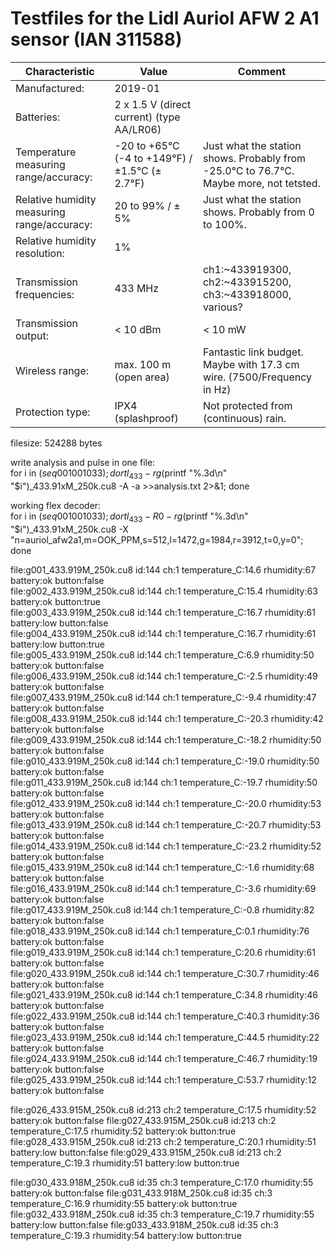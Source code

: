 
# Testfiles for the Lidl Auriol AFW 2 A1 sensor (IAN 311588)

| Characteristic | Value | Comment |
| --- | --- | --- |
| Manufactured: | 2019-01 | |
| Batteries: | 2 x 1.5 V (direct current) (type AA/LR06) | |
| Temperature measuring range/accuracy: | -20 to +65°C (-4 to +149°F) / ±1.5°C (± 2.7°F) | Just what the station shows. Probably from -25.0°C to 76.7°C. Maybe more, not tetsted. |
| Relative humidity measuring range/accuracy: | 20 to 99% / ± 5% | Just what the station shows. Probably from 0 to 100%. |
| Relative humidity resolution: | 1% | |
| Transmission frequencies: | 433 MHz | ch1:~433919300, ch2:~433915200, ch3:~433918000, various? |
| Transmission output: | < 10 dBm | < 10 mW |
| Wireless range: | max. 100 m (open area) | Fantastic link budget. Maybe with 17.3 cm wire. (7500/Frequency in Hz) |
| Protection type: | IPX4 (splashproof) | Not protected from (continuous) rain. |

filesize: 524288 bytes  
  
write analysis and pulse in one file:  
for i in $(seq 001 001 033); do rtl_433 -r g$(printf "%.3d\n" "$i")_433.91xM_250k.cu8 -A -a >>analysis.txt 2>&1; done  
  
working flex decoder:  
for i in $(seq 001 001 033); do rtl_433 -R 0 -r g$(printf "%.3d\n" "$i")_433.91xM_250k.cu8 -X "n=auriol_afw2a1,m=OOK_PPM,s=512,l=1472,g=1984,r=3912,t=0,y=0"; done  
  
  
file:g001_433.919M_250k.cu8  id:144 ch:1  temperature_C:14.6   rhumidity:67  battery:ok   button:false  
file:g002_433.919M_250k.cu8  id:144 ch:1  temperature_C:15.4   rhumidity:63  battery:ok   button:true  
file:g003_433.919M_250k.cu8  id:144 ch:1  temperature_C:16.7   rhumidity:61  battery:low  button:false  
file:g004_433.919M_250k.cu8  id:144 ch:1  temperature_C:16.7   rhumidity:61  battery:low  button:true  
file:g005_433.919M_250k.cu8  id:144 ch:1  temperature_C:6.9    rhumidity:50  battery:ok   button:false  
file:g006_433.919M_250k.cu8  id:144 ch:1  temperature_C:-2.5   rhumidity:49  battery:ok   button:false  
file:g007_433.919M_250k.cu8  id:144 ch:1  temperature_C:-9.4   rhumidity:47  battery:ok   button:false  
file:g008_433.919M_250k.cu8  id:144 ch:1  temperature_C:-20.3  rhumidity:42  battery:ok   button:false  
file:g009_433.919M_250k.cu8  id:144 ch:1  temperature_C:-18.2  rhumidity:50  battery:ok   button:false  
file:g010_433.919M_250k.cu8  id:144 ch:1  temperature_C:-19.0  rhumidity:50  battery:ok   button:false  
file:g011_433.919M_250k.cu8  id:144 ch:1  temperature_C:-19.7  rhumidity:50  battery:ok   button:false  
file:g012_433.919M_250k.cu8  id:144 ch:1  temperature_C:-20.0  rhumidity:53  battery:ok   button:false  
file:g013_433.919M_250k.cu8  id:144 ch:1  temperature_C:-20.7  rhumidity:53  battery:ok   button:false  
file:g014_433.919M_250k.cu8  id:144 ch:1  temperature_C:-23.2  rhumidity:52  battery:ok   button:false  
file:g015_433.919M_250k.cu8  id:144 ch:1  temperature_C:-1.6   rhumidity:68  battery:ok   button:false  
file:g016_433.919M_250k.cu8  id:144 ch:1  temperature_C:-3.6   rhumidity:69  battery:ok   button:false  
file:g017_433.919M_250k.cu8  id:144 ch:1  temperature_C:-0.8   rhumidity:82  battery:ok   button:false  
file:g018_433.919M_250k.cu8  id:144 ch:1  temperature_C:0.1    rhumidity:76  battery:ok   button:false  
file:g019_433.919M_250k.cu8  id:144 ch:1  temperature_C:20.6   rhumidity:61  battery:ok   button:false  
file:g020_433.919M_250k.cu8  id:144 ch:1  temperature_C:30.7   rhumidity:46  battery:ok   button:false  
file:g021_433.919M_250k.cu8  id:144 ch:1  temperature_C:34.8   rhumidity:46  battery:ok   button:false  
file:g022_433.919M_250k.cu8  id:144 ch:1  temperature_C:40.3   rhumidity:36  battery:ok   button:false  
file:g023_433.919M_250k.cu8  id:144 ch:1  temperature_C:44.5   rhumidity:22  battery:ok   button:false  
file:g024_433.919M_250k.cu8  id:144 ch:1  temperature_C:46.7   rhumidity:19  battery:ok   button:false  
file:g025_433.919M_250k.cu8  id:144 ch:1  temperature_C:53.7   rhumidity:12  battery:ok   button:false  

file:g026_433.915M_250k.cu8  id:213 ch:2  temperature_C:17.5   rhumidity:52  battery:ok   button:false
file:g027_433.915M_250k.cu8  id:213 ch:2  temperature_C:17.5   rhumidity:52  battery:ok   button:true
file:g028_433.915M_250k.cu8  id:213 ch:2  temperature_C:20.1   rhumidity:51  battery:low  button:false
file:g029_433.915M_250k.cu8  id:213 ch:2  temperature_C:19.3   rhumidity:51  battery:low  button:true

file:g030_433.918M_250k.cu8  id:35  ch:3  temperature_C:17.0   rhumidity:55  battery:ok   button:false
file:g031_433.918M_250k.cu8  id:35  ch:3  temperature_C:16.9   rhumidity:55  battery:ok   button:true
file:g032_433.918M_250k.cu8  id:35  ch:3  temperature_C:19.7   rhumidity:55  battery:low  button:false
file:g033_433.918M_250k.cu8  id:35  ch:3  temperature_C:19.3   rhumidity:54  battery:low  button:true

